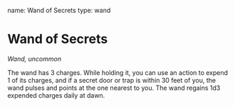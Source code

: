 name: Wand of Secrets
type: wand

# Wand of Secrets 
_Wand, uncommon_ 

The wand has 3 charges. While holding it, you can use an action to expend 1 of its charges, and if a secret door or trap is within 30 feet of you, the wand pulses and points at the one nearest to you. The wand regains 1d3 expended charges daily at dawn. 
